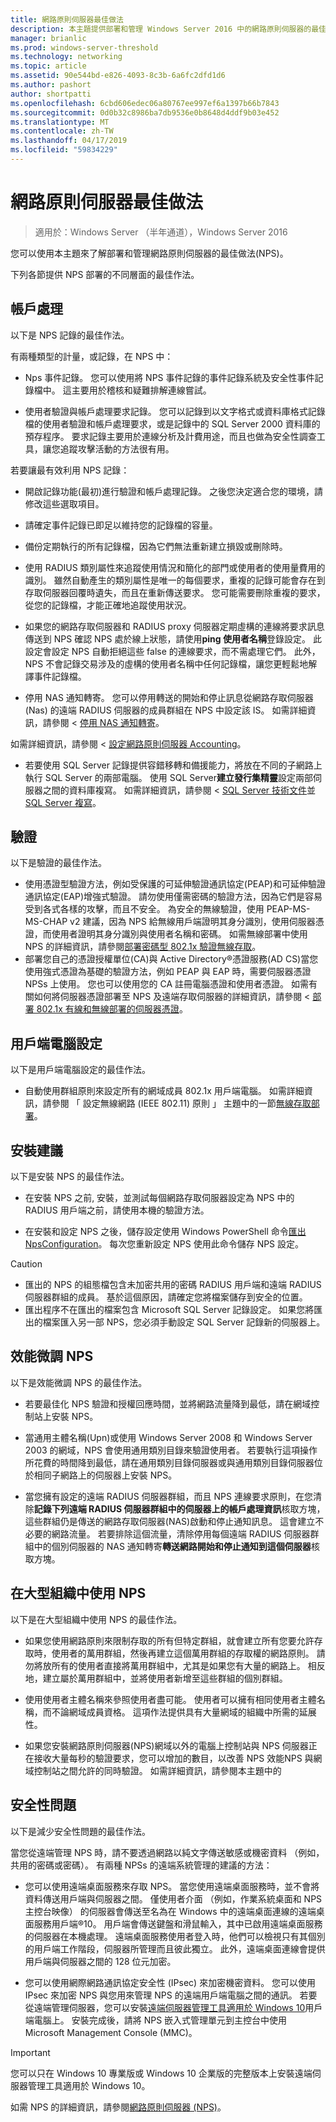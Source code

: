 ```yaml
---
title: 網路原則伺服器最佳做法
description: 本主題提供部署和管理 Windows Server 2016 中的網路原則伺服器的最佳作法。
manager: brianlic
ms.prod: windows-server-threshold
ms.technology: networking
ms.topic: article
ms.assetid: 90e544bd-e826-4093-8c3b-6a6fc2dfd1d6
ms.author: pashort
author: shortpatti
ms.openlocfilehash: 6cbd606edec06a80767ee997ef6a1397b66b7843
ms.sourcegitcommit: 0d0b32c8986ba7db9536e0b8648d4ddf9b03e452
ms.translationtype: MT
ms.contentlocale: zh-TW
ms.lasthandoff: 04/17/2019
ms.locfileid: "59834229"
---
```

# <a name="network-policy-server-best-practices"></a>網路原則伺服器最佳做法

>適用於：Windows Server （半年通道），Windows Server 2016

您可以使用本主題來了解部署和管理網路原則伺服器的最佳做法\(NPS\)。

下列各節提供 NPS 部署的不同層面的最佳作法。

## <a name="accounting"></a>帳戶處理

以下是 NPS 記錄的最佳作法。

有兩種類型的計量，或記錄，在 NPS 中：

- Nps 事件記錄。 您可以使用將 NPS 事件記錄的事件記錄系統及安全性事件記錄檔中。 這主要用於稽核和疑難排解連線嘗試。

- 使用者驗證與帳戶處理要求記錄。 您可以記錄到以文字格式或資料庫格式記錄檔的使用者驗證和帳戶處理要求，或是記錄中的 SQL Server 2000 資料庫的預存程序。 要求記錄主要用於連線分析及計費用途，而且也做為安全性調查工具，讓您追蹤攻擊活動的方法很有用。

若要讓最有效利用 NPS 記錄：

- 開啟記錄功能\(最初\)進行驗證和帳戶處理記錄。 之後您決定適合您的環境，請修改這些選取項目。

- 請確定事件記錄已即足以維持您的記錄檔的容量。

- 備份定期執行的所有記錄檔，因為它們無法重新建立損毀或刪除時。

- 使用 RADIUS 類別屬性來追蹤使用情況和簡化的部門或使用者的使用量費用的識別。 雖然自動產生的類別屬性是唯一的每個要求，重複的記錄可能會存在到存取伺服器回覆時遺失，而且在重新傳送要求。 您可能需要刪除重複的要求，從您的記錄檔，才能正確地追蹤使用狀況。

- 如果您的網路存取伺服器和 RADIUS proxy 伺服器定期虛構的連線將要求訊息傳送到 NPS 確認 NPS 處於線上狀態，請使用**ping 使用者名稱**登錄設定。 此設定會設定 NPS 自動拒絕這些 false 的連線要求，而不需處理它們。 此外，NPS 不會記錄交易涉及的虛構的使用者名稱中任何記錄檔，讓您更輕鬆地解譯事件記錄檔。

- 停用 NAS 通知轉寄。 您可以停用轉送的開始和停止訊息從網路存取伺服器 (Nas) 的遠端 RADIUS 伺服器的成員群組在 NPS 中設定該 IS。 如需詳細資訊，請參閱 <<c0> [ 停用 NAS 通知轉寄](nps-disable-nas-notifications.md)。

如需詳細資訊，請參閱 <<c0> [ 設定網路原則伺服器 Accounting](nps-accounting-configure.md)。

- 若要使用 SQL Server 記錄提供容錯移轉和備援能力，將放在不同的子網路上執行 SQL Server 的兩部電腦。 使用 SQL Server**建立發行集精靈**設定兩部伺服器之間的資料庫複寫。 如需詳細資訊，請參閱 < [SQL Server 技術文件](https://msdn.microsoft.com/library/ms130214.aspx)並[SQL Server 複寫](https://msdn.microsoft.com/library/ms151198.aspx)。

## <a name="authentication"></a>驗證

以下是驗證的最佳作法。

- 使用憑證型驗證方法，例如受保護的可延伸驗證通訊協定\(PEAP\)和可延伸驗證通訊協定\(EAP\)增強式驗證。 請勿使用僅需密碼的驗證方法，因為它們是容易受到各式各樣的攻擊，而且不安全。 為安全的無線驗證，使用 PEAP\-MS\-MS-CHAP v2 建議，因為 NPS 給無線用戶端證明其身分識別，使用伺服器憑證，而使用者證明其身分識別與使用者名稱和密碼。  如需無線部署中使用 NPS 的詳細資訊，請參閱[部署密碼型 802.1x 驗證無線存取](https://technet.microsoft.com/windows-server-docs/networking/core-network-guide/cncg/wireless/a-deploy-8021x-wireless-access)。
- 部署您自己的憑證授權單位\(CA\)與 Active Directory&reg;憑證服務\(AD CS\)當您使用強式憑證為基礎的驗證方法，例如 PEAP 與 EAP 時，需要伺服器憑證 NPSs 上使用。 您也可以使用您的 CA 註冊電腦憑證和使用者憑證。 如需有關如何將伺服器憑證部署至 NPS 及遠端存取伺服器的詳細資訊，請參閱 <<c0> [ 部署 802.1x 有線和無線部署的伺服器憑證](https://technet.microsoft.com/windows-server-docs/networking/core-network-guide/cncg/server-certs/deploy-server-certificates-for-802.1x-wired-and-wireless-deployments)。

## <a name="client-computer-configuration"></a>用戶端電腦設定

以下是用戶端電腦設定的最佳作法。

- 自動使用群組原則來設定所有的網域成員 802.1x 用戶端電腦。 如需詳細資訊，請參閱 「 設定無線網路 (IEEE 802.11) 原則 」 主題中的一節[無線存取部署](https://technet.microsoft.com/windows-server-docs/networking/core-network-guide/cncg/wireless/e-wireless-access-deployment#bkmk_policies)。

## <a name="installation-suggestions"></a>安裝建議

以下是安裝 NPS 的最佳作法。

- 在安裝 NPS 之前, 安裝，並測試每個網路存取伺服器設定為 NPS 中的 RADIUS 用戶端之前，請使用本機的驗證方法。

- 在安裝和設定 NPS 之後，儲存設定使用 Windows PowerShell 命令[匯出 NpsConfiguration](https://technet.microsoft.com/library/jj872749.aspx)。 每次您重新設定 NPS 使用此命令儲存 NPS 設定。

>[!CAUTION]
>- 匯出的 NPS 的組態檔包含未加密共用的密碼 RADIUS 用戶端和遠端 RADIUS 伺服器群組的成員。 基於這個原因，請確定您將檔案儲存到安全的位置。
>- 匯出程序不在匯出的檔案包含 Microsoft SQL Server 記錄設定。 如果您將匯出的檔案匯入另一部 NPS，您必須手動設定 SQL Server 記錄新的伺服器上。

## <a name="performance-tuning-nps"></a>效能微調 NPS

以下是效能微調 NPS 的最佳作法。

- 若要最佳化 NPS 驗證和授權回應時間，並將網路流量降到最低，請在網域控制站上安裝 NPS。

- 當通用主體名稱\(Upn\)或使用 Windows Server 2008 和 Windows Server 2003 的網域，NPS 會使用通用類別目錄來驗證使用者。 若要執行這項操作所花費的時間降到最低，請在通用類別目錄伺服器或與通用類別目錄伺服器位於相同子網路上的伺服器上安裝 NPS。

- 當您擁有設定的遠端 RADIUS 伺服器群組，而且 NPS 連線要求原則，在您清除**記錄下列遠端 RADIUS 伺服器群組中的伺服器上的帳戶處理資訊**核取方塊，這些群組仍是傳送的網路存取伺服器\(NAS\)啟動和停止通知訊息。 這會建立不必要的網路流量。 若要排除這個流量，清除停用每個遠端 RADIUS 伺服器群組中的個別伺服器的 NAS 通知轉寄**轉送網路開始和停止通知到這個伺服器**核取方塊。

## <a name="using-nps-in-large-organizations"></a>在大型組織中使用 NPS

以下是在大型組織中使用 NPS 的最佳作法。

- 如果您使用網路原則來限制存取的所有但特定群組，就會建立所有您要允許存取時，使用者的萬用群組，然後再建立這個萬用群組的存取權的網路原則。 請勿將放所有的使用者直接將萬用群組中，尤其是如果您有大量的網路上。 相反地，建立屬於萬用群組中，並將使用者新增至這些群組的個別群組。

- 使用使用者主體名稱來參照使用者盡可能。 使用者可以擁有相同使用者主體名稱，而不論網域成員資格。 這項作法提供具有大量網域的組織中所需的延展性。

- 如果您安裝網路原則伺服器\(NPS\)網域以外的電腦上控制站與 NPS 伺服器正在接收大量每秒的驗證要求，您可以增加的數目，以改善 NPS 效能NPS 與網域控制站之間允許的同時驗證。 如需詳細資訊，請參閱本主題中的 

## <a name="security-issues"></a>安全性問題

以下是減少安全性問題的最佳作法。

當您從遠端管理 NPS 時，請不要透過網路以純文字傳送敏感或機密資料 （例如，共用的密碼或密碼）。 有兩種 NPSs 的遠端系統管理的建議的方法：

- 您可以使用遠端桌面服務來存取 NPS。 當您使用遠端桌面服務時，並不會將資料傳送用戶端與伺服器之間。 僅使用者介面 （例如，作業系統桌面和 NPS 主控台映像） 的伺服器會傳送至名為在 Windows 中的遠端桌面連線的遠端桌面服務用戶端&reg;10。 用戶端會傳送鍵盤和滑鼠輸入，其中已啟用遠端桌面服務的伺服器在本機處理。 遠端桌面服務使用者登入時，他們可以檢視只有其個別的用戶端工作階段，伺服器所管理而且彼此獨立。 此外，遠端桌面連線會提供用戶端與伺服器之間的 128 位元加密。

- 您可以使用網際網路通訊協定安全性 (IPsec) 來加密機密資料。 您可以使用 IPsec 來加密 NPS 與您用來管理 NPS 的遠端用戶端電腦之間的通訊。 若要從遠端管理伺服器，您可以安裝[遠端伺服器管理工具適用於 Windows 10](https://www.microsoft.com/download/details.aspx?id=45520)用戶端電腦上。 安裝完成後，請將 NPS 嵌入式管理單元到主控台中使用 Microsoft Management Console (MMC)。

>[!IMPORTANT]
>您可以只在 Windows 10 專業版或 Windows 10 企業版的完整版本上安裝遠端伺服器管理工具適用於 Windows 10。

如需 NPS 的詳細資訊，請參閱[網路原則伺服器 (NPS)](nps-top.md)。

